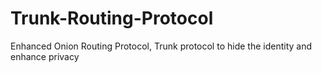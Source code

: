 # Trunk-Routing-Protocol
Enhanced Onion Routing Protocol, Trunk protocol to hide the identity and enhance privacy
